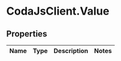 # CodaJsClient.Value

## Properties
Name | Type | Description | Notes
------------ | ------------- | ------------- | -------------
